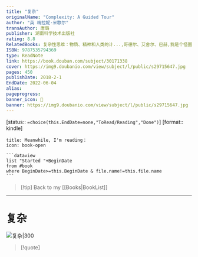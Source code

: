 ```yaml
---
title: "复杂"
originalName: "Complexity: A Guided Tour"
author: "英 梅拉妮·米歇尔"
transAuthor: 唐璐
publisher: 湖南科学技术出版社
rating: 8.8
RelatedBooks: 复杂性思维：物质、精神和人类的计...,哥德尔、艾舍尔、巴赫,我是个怪圈,脑中魅影,隐秩序,数学简史,巴拉巴西网络科学,表象与本质,系统之美,模型思维
ISBN: 9787535794369
type: ReadNote
link: https://book.douban.com/subject/30171338
cover: https://img9.doubanio.com/view/subject/l/public/s29715647.jpg
pages: 450
publishDate: 2018-2-1
EndDate: 2022-06-04
alias:
pageprogress:
banner_icon: 📖
banner: https://img9.doubanio.com/view/subject/l/public/s29715647.jpg
---
```

[status:: `=choice(this.EndDate=none,"ToRead/Reading","Done")`]
[format:: kindle]


````ad-blank
title: Meanwhile, I'm reading：
icon: book-open

```dataview
list "Started "+BeginDate
from #book 
where BeginDate>=this.BeginDate & file.name!=this.file.name
```
````
>[!tip] Back to my [[Books|BookList]]

---
# 复杂

![复杂|300](https://img9.doubanio.com/view/subject/l/public/s29715647.jpg)

>[!quote]



